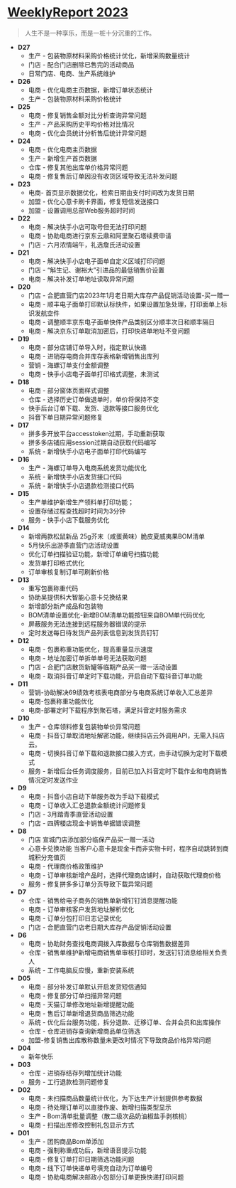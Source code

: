 # [WeeklyReport 2023](https://github.com/haoz0x139/myblog/issues/1)

> 人生不是一种享乐，而是一桩十分沉重的工作。
- **D27**
    - 生产 - 包装物原材料采购价格统计优化，新增采购数量统计
    - 门店 - 配合门店删除已售完的活动商品
    - 日常门店、电商、生产系统维护
- **D26**
    - 电商 - 优化电商主页数据，新增订单状态统计
    - 生产 - 包装物原材料采购价格统计
- **D25**
    - 电商 - 修复销售金额对比分析查询异常问题
    - 生产 - 产品采购历史平均价格对比情况
    -  电商 - 优化会员统计分析售后统计异常问题
- **D24**
    - 电商 - 优化电商主页数据
    - 生产 - 新增生产首页数据
    - 仓库	- 修复其他出库单价格异常问题
    - 电商 - 修复售后订单因没有收货区域导致无法补发问题  
- **D23**
    - 电商- 首页显示数据优化，检索日期由支付时间改为发货日期
    - 加盟 - 优化心意卡刷卡界面，修复短信发送接口
    - 加盟 - 设置调用总部Web服务超时时间
- **D22**
    - 电商 - 解决快手小店可取号但无法打印问题
    - 电商 - 协助电商进行京东云鼎和阿里聚石塔续费申请
    - 门店 - 六月浓情端午，礼选詹氏活动设置
- **D21**
    - 电商 -  解决快手小店电子面单自定义区域打印问题
    - 门店 -  “斛生记、谢裕大”引进品的最低销售价设置
    - 电商 -  解决补发订单地址读取异常问题
- **D20**
    - 门店 - 合肥直营门店2023年1月老日期大库存产品促销活动设置-买一赠一
    - 电商 - 顺丰电子面单打印默认标快件，如果设置加急处理，打印面单上标识发航空件
    - 电商 - 调整顺丰京东电子面单快件产品类别区分顺丰次日和顺丰隔日
    - 电商 - 解决京东订单取消加密后，打印快递单地址不变问题
- **D19**
    - 电商 - 部分店铺订单导入时，指定默认快递
    - 电商 - 进销存电商合并库存表格新增销售出库列
    - 营销 - 海螺订单支付金额调整
    - 电商 - 快手小店电子面单打印格式调整，未测试
- **D18**
     - 电商 - 部分窗体页面样式调整
     - 仓库 - 选择历史订单做退单时，单价将保持不变
     - 快手后台订单下载、发货、退款等接口服务优化
     - 抖音下单日期异常问题修复
- **D17**
     - 拼多多开放平台accesstoken过期，手动重新获取
     - 拼多多店铺应用session过期自动获取代码编写
     - 系统 - 新增快手小店电子面单打印代码编写
- **D16**
     -  生产 - 海螺订单导入电商系统发货功能优化
     - 系统 - 新增快手小店发货接口代码
     - 系统 - 新增快手小店退款检测接口代码
- **D15**
     -  生产单维护新增生产领料单打印功能；
     - 设置存储过程查找超时时间为3分钟
     - 服务 - 快手小店下载服务优化
- **D14**
     - 新增两款松鼠新品 25g芥末（咸蛋黄味）脆皮夏威夷果BOM清单
     - 5月快乐出游季直营门店活动设置
     - 优化订单扫描验证功能，新增订单编号扫描功能
     - 发货单打印格式优化
     - 订单审核复制订单可刷新价格
- **D13**
     - 重写包裹称重代码
     - 协助吴提供科大智能心意卡兑换结果
     - 新增部分新产成品和包装物
     - BOM清单设置优化-新增BOM清单功能按钮来自BOM单代码优化
     - 屏蔽服务无法连接到远程服务器错误的提示
     - 定时发送每日待发货产品列表信息到发货员钉钉
- **D12**
     - 电商 - 包裹称重功能优化，提高重量显示速度
     - 电商 - 地址加密订单拆单单号无法获取问题
     - 门店 - 合肥门店散货新罐等临期产品买一赠一活动设置
     - 电商 - 取消抖音订单定时下载功能，开启自动下载抖音订单功能
- **D11**
     - 营销-协助解决69绩效考核表电商部分与电商系统订单收入汇总差异
     - 电商-包裹称重功能优化
     - 电商-部署定时下载程序到聚石塔，满足抖音定时服务需求
- **D10**
     - 生产 - 仓库领料修复包装物单价异常问题
     - 电商 - 抖音订单取消地址解密功能，继续抖店云外调用API，无需入抖店云。
     - 电商 - 切换抖音订单下载和退款接口接入方式，由手动切换为定时下载模式
     - 服务 - 新增后台任务调度服务，目前已加入抖音定时下载作业和电商销售情况定时发送作业
- **D9**
     -  电商 - 抖音小店自动下单服务改为手动下载模式
     -  电商 - 订单收入汇总退款金额统计问题修复
     -  门店 - 3月踏青季直营活动设置
     - 门店 - 四牌楼店现金卡销售单据错误调整
- **D8**
     -  门店 宣城门店添加部分临保产品买一赠一活动
     -  心意卡兑换功能 当客户心意卡是现金卡而非实物卡时，程序自动跳转到商城积分充值页
     -  电商 - 代理商价格政策维护
     -  电商 - 订单审核新增产品时，选择代理商店铺时，自动获取代理商价格 
     -  服务 - 修复拼多多订单分页导致下载异常问题
- **D7**
     - 仓库 - 销售给电子商务的销售单新增钉钉消息提醒功能
     - 电商 - 订单审核客户发货地址解析优化
     - 电商 - 订单分包打印日志记录优化
     - 门店 - 合肥直营门店老日期大库存产品促销活动设置
- **D6**
     - 电商 - 协助财务查找电商调拨入库数据与仓库销售数据差异
     - 仓库 - 销售单维护新增电商销售单审核打印时，发送钉钉消息给相关负责人
     - 系统 -  工作电脑反应慢，重新安装系统
- **D05**
     - 电商 - 部分补发订单默认开启发货短信通知
     - 电商 - 修复部分订单扫描异常问题
     - 电商 - 天猫订单修改地址新增提醒功能
     - 电商 - 售后订单新增退货商品筛选功能
     - 系统 - 优化后台服务功能，拆分退款、迁移订单、合并会员和出库操作
     - 仓库 - 仓库进销存查询新增商品单位筛选
     - 加盟-修复销售出库散称数量未更改时情况下导致商品价格异常问题
- **D04**
     - 新年快乐 
- **D03**
     - 仓库 - 进销存结存列增加统计功能
     - 服务 - 工行退款检测问题修复
- **D02**
     - 电商 - 未扫描商品数量统计优化，为下达生产计划提供参考数据
     - 电商 - 待处理订单可以直接作废、新增扫描类型显示
     - 生产 - Bom清单批量调整（散二级次品奶油椒盐手剥核桃）
     - 电商 - 扫描出库修改控制礼包显示方式
- **D01**
     - 生产 - 团购商品Bom单添加
     - 电商 - 强制称重成功后，新增语音提示功能
     - 电商 - 修复订单打印日期筛选功能问题
     - 电商 - 线下订单快递单号填充自动为订单编号
     - 电商 - 协助电商解决邮政小包部分订单更换快递打印问题
